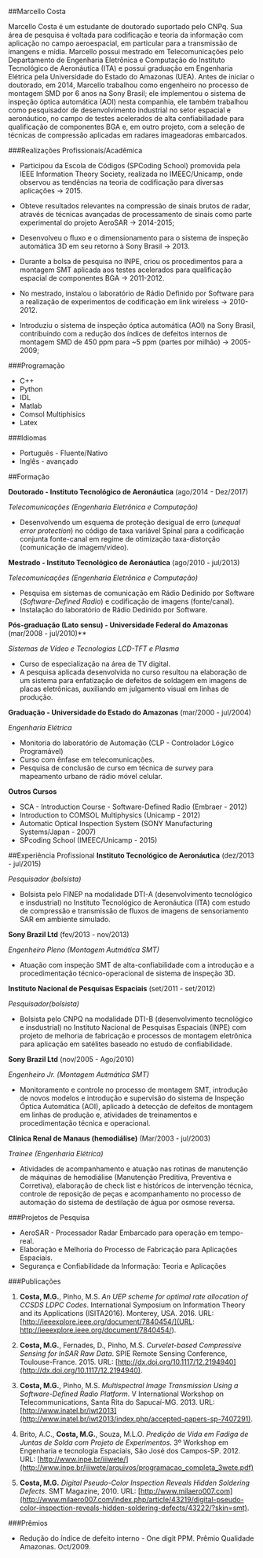 ##Marcello Costa

Marcello Costa é um estudante de doutorado suportado pelo CNPq. Sua área de pesquisa é voltada para codificação e teoria da informação com aplicação no campo aeroespacial, em particular para a transmissão de imangens e mídia. Marcello possui mestrado em Telecomunicações pelo Departamento de Engenharia Eletrônica e Computação do Instituto Tecnológico de Aeronáutica (ITA) e possui graduação em Engenharia Elétrica pela Universidade do Estado do Amazonas (UEA). Antes de iniciar o doutorado, em 2014, Marcello trabalhou como engenheiro no processo de montagem SMD por 6 anos na Sony Brasil; ele implementou o sistema de inspeção óptica automática (AOI) nesta companhia, ele também trabalhou como pesquisador de desenvolvimento industrial no setor espacial e aeronáutico, no campo de testes acelerados de alta confiabiliadade para qualificação de componentes BGA e, em outro projeto, com a seleção de técnicas de compressão aplicadas em radares imageadoras embarcados.


###Realizações Profissionais/Acadêmica

-  Participou da Escola de Códigos (SPCoding School) promovida pela IEEE Information Theory Society, realizada no IMEEC/Unicamp, onde observou as tendências na teoria de codificação para diversas aplicações -> 2015.

- Obteve resultados relevantes na compressão de sinais brutos de radar, através de técnicas avançadas de processamento de sinais como parte experimental do projeto AeroSAR -> 2014-2015;

- Desenvolveu o fluxo e o dimensionamento  para o sistema de inspeção automática 3D em seu retorno à Sony Brasil -> 2013.

- Durante a bolsa de pesquisa no INPE, criou os procedimentos para a montagem SMT aplicada aos testes acelerados para qualificação espacial  de componentes BGA -> 2011-2012.

- No mestrado, instalou o laboratório de Rádio Definido por Software para a realização de experimentos de codificação em link wireless -> 2010-2012.

- Introduziu o sistema de inspeção óptica automática (AOI) na Sony Brasil, contribuindo com a redução dos índices de defeitos internos de montagem SMD de 450 ppm para ~5 ppm (partes por milhão) -> 2005-2009;

     
###Programação

 - C++
 - Python
 - IDL
 - Matlab
 - Comsol Multiphisics
 - Latex

###Idiomas
 - Português - Fluente/Nativo
 - Inglês - avançado


##Formação

**Doutorado - Instituto Tecnológico de Aeronáutica** (ago/2014 - Dez/2017)

*Telecomunicações (Engenharia Eletrônica e Computação)*

- Desenvolvendo um esquema de proteção desigual de erro (*unequal error protection*) no código de taxa variável Spinal para a codificação conjunta fonte-canal em regime de otimização taxa-distorção (comunicação de imagem/vídeo).

**Mestrado - Instituto Tecnológico de Aeronáutica** (ago/2010 - jul/2013)

*Telecomunicações (Engenharia Eletrônica e Computação)*

- Pesquisa em sistemas de comunicação em Rádio Dedinido por Software (*Software-Defined Radio*) e codificação de imagens (fonte/canal).
- Instalação do laboratório de Rádio Dedinido por Software.

**Pós-graduação (Lato sensu) - Universidade Federal do Amazonas** (mar/2008 - jul/2010)**

*Sistemas de Vídeo e Tecnologias LCD-TFT e Plasma*

 - Curso de especialização na área de TV digital.
 - A pesquisa aplicada desenvolvida no curso resultou na elaboração de um sistema para enfatização de defeitos de soldagem em imagens de placas eletrônicas, auxiliando em julgamento visual em linhas de produção.

**Graduação - Universidade do Estado do Amazonas** (mar/2000 - jul/2004)

*Engenharia Elétrica*

- Monitoria do laboratório de Automação (CLP - Controlador Lógico Programável)
- Curso com ênfase em telecomunicações.
- Pesquisa de conclusão de curso em técnica de *survey* para mapeamento urbano de rádio móvel celular.


**Outros Cursos**
 - SCA - Introduction Course - Software-Defined Radio (Embraer - 2012)
 - Introduction to COMSOL Multiphysics (Unicamp - 2012)
 - Automatic Optical Inspection System (SONY Manufacturing Systems/Japan - 2007)
 - SPcoding School (IMEEC/Unicamp - 2015)
 
##Experiência Profissional
**Instituto Tecnológico de Aeronáutica** (dez/2013 - jul/2015)

*Pesquisador (bolsista)*

- Bolsista pelo FINEP na modalidade DTI-A (desenvolvimento tecnológico e insdustrial) no Instituto Tecnológico de Aeronáutica (ITA) com estudo de compressão e transmissão de fluxos de imagens de sensoriamento SAR em ambiente simulado.

**Sony Brazil Ltd** (fev/2013 - nov/2013)

*Engenheiro Pleno (Montagem Autmática SMT)*

- Atuação com inspeção SMT de alta-confiabilidade com a introdução e a procedimentação técnico-operacional de sistema de inspeção 3D. 

**Instituto Nacional de Pesquisas Espaciais** (set/2011 - set/2012)

*Pesquisador(bolsista)*

- Bolsista pelo CNPQ na modalidade DTI-B (desenvolvimento tecnológico e insdustrial) no Instituto Nacional de Pesquisas Espaciais (INPE) com projeto de melhoria de fabricação e processos de montagem eletrônica para aplicação em satélites baseado no estudo de confiabilidade.

**Sony Brazil Ltd** (nov/2005 - Ago/2010)

*Engenheiro Jr. (Montagem Autmática SMT)*

- Monitoramento e controle no processo de montagem SMT, introdução de novos modelos e introdução e supervisão do sistema de Inspeção Óptica Automática (AOI), aplicado à detecção de defeitos de montagem em linhas de produção e, atividades de treinamentos e procedimentação técnica e operacional.

**Clínica Renal de Manaus (hemodiálise)** (Mar/2003 - jul/2003)

*Trainee (Engenharia Elétrica)*

 - Atividades de acompanhamento e atuação nas rotinas de manutenção de máquinas de hemodiálise (Manutenção Preditiva, Preventiva e Corretiva), elaboração de check list e históricos de intervenção técnica, controle de reposição de peças e acompanhamento no processo de automação do sistema de destilação de água por osmose reversa.

###Projetos de Pesquisa
- AeroSAR - Processador Radar Embarcado para operação em tempo-real.
- Elaboração e Melhoria do Processo de Fabricação para Aplicações Espaciais.
- Segurança e Confiabilidade da Informação: Teoria e Aplicações

###Publicações
1. **Costa, M.G.**, Pinho, M.S. *An UEP scheme for optimal rate allocation of CCSDS LDPC Codes*. International Symposium on Information Theory and its Applications (ISITA2016). Monterey, USA. 2016. URL:[http://ieeexplore.ieee.org/document/7840454/](URL: http://ieeexplore.ieee.org/document/7840454/).

2. **Costa, M.G.**, Fernades, D., Pinho, M.S. *Curvelet-based Compressive Sensing for InSAR Raw Data*. SPIE Remote Sensing Conference, Toulouse-France. 2015. URL: [http://dx.doi.org/10.1117/12.2194940](http://dx.doi.org/10.1117/12.2194940).

3. **Costa, M.G.**, Pinho, M.S. *Multispectral Image Transmission Using a Software-Defined Radio Platform*. V International Workshop on Telecommunications, Santa Rita do Sapucaí-MG. 2013. URL: [http://www.inatel.br/iwt2013](http://www.inatel.br/iwt2013/index.php/accepted-papers-sp-7407291).

4. Brito, A.C., **Costa, M.G.**, Souza, M.L.O. *Predição de Vida em Fadiga de Juntas de Solda com Projeto de Experimentos*. 3º Workshop em Engenharia e tecnologia Espaciais, São José dos Campos-SP. 2012. URL: [http://www.inpe.br/iiiwete/](http://www.inpe.br/iiiwete/arquivos/programacao_completa_3wete.pdf)

5. **Costa, M.G.** *Digital Pseudo-Color Inspection Reveals Hidden Soldering Defects*. SMT Magazine, 2010. URL: [http://www.milaero007.com](http://www.milaero007.com/index.php/article/43219/digital-pseudo-color-inspection-reveals-hidden-soldering-defects/43222/?skin=smt).


###Prêmios

- Redução do índice de defeito interno - One digit PPM. Prêmio Qualidade Amazonas. Oct/2009.
 
 

